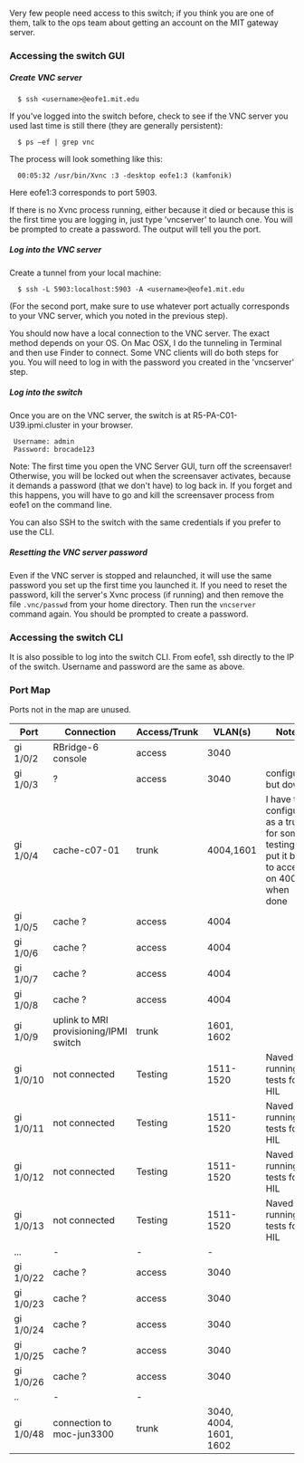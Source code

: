 Very few people need access to this switch; if you think you are one of them, talk to the ops team about getting an account on the MIT gateway server. 

### Accessing the switch GUI

##### Create VNC server
      $ ssh <username>@eofe1.mit.edu

If you've logged into the switch before, check to see if the VNC server you used last time is still there (they are generally persistent):

      $ ps –ef | grep vnc

The process will look something like this: 

      00:05:32 /usr/bin/Xvnc :3 -desktop eofe1:3 (kamfonik)

Here eofe1:3 corresponds to port 5903.

If there is no Xvnc process running, either because it died or because this is the first time you are logging in, just type 'vncserver' to launch one.  You will be prompted to create a password.  The output will tell you the port.

##### Log into the VNC server

Create a tunnel from your local machine:

      $ ssh -L 5903:localhost:5903 -A <username>@eofe1.mit.edu

(For the second port, make sure to use whatever port actually corresponds to your VNC server, which you noted in the previous step).

You should now have a local connection to the VNC server.  The exact method depends on your OS.  On Mac OSX, I do the tunneling in Terminal and then use Finder to connect.  Some VNC clients will do both steps for you.  You will need to log in with the password you created in the 'vncserver' step.

##### Log into the switch
Once you are on the VNC server, the switch is at R5-PA-C01-U39.ipmi.cluster in your browser. 

     Username: admin  
     Password: brocade123  

Note:  The first time you open the VNC Server GUI, turn off the screensaver!  Otherwise, you will be locked out when the screensaver activates, because it demands a password (that we don't have) to log back in.  If you forget and this happens, you will have to go and kill the screensaver process from eofe1 on the command line.

You can also SSH to the switch with the same credentials if you prefer to use the CLI.

##### Resetting the VNC server password

Even if the VNC server is stopped and relaunched, it will use the same password you set up the first time you launched it.  If you need to reset the password, kill the server's Xvnc process (if running) and then remove the file `.vnc/passwd` from your home directory.  Then run the `vncserver` command again.  You should be prompted to create a password.

### Accessing the switch CLI

It is also possible to log into the switch CLI. From eofe1, ssh directly to the IP of the switch.  Username and password are the same as above.



### Port Map

Ports not in the map are unused.

Port | Connection | Access/Trunk | VLAN(s) | Notes
--- | --- | --- | --- | ---
gi 1/0/2 | RBridge-6 console | access | 3040 |
gi 1/0/3 | ? | access | 3040 | configured but down
gi 1/0/4 | cache-c07-01 | trunk | 4004,1601 | I have this configured as a trunk for some testing; put it back to access on 4004 when done
gi 1/0/5 | cache ? | access | 4004 |
gi 1/0/6 | cache ? | access | 4004 |
gi 1/0/7 | cache ? | access | 4004 |
gi 1/0/8 | cache ? | access | 4004 |
gi 1/0/9 | uplink to MRI provisioning/IPMI switch | trunk | 1601, 1602 |
gi 1/0/10 | not connected | Testing | 1511-1520 | Naved is running tests for HIL
gi 1/0/11 | not connected | Testing | 1511-1520 | Naved is running tests for HIL
gi 1/0/12 | not connected | Testing | 1511-1520 | Naved is running tests for HIL
gi 1/0/13 | not connected | Testing | 1511-1520 | Naved is running tests for HIL
... | - | - | - |
gi 1/0/22 | cache ? | access | 3040 |
gi 1/0/23 | cache ? | access | 3040 |
gi 1/0/24 | cache ? | access | 3040 |
gi 1/0/25 | cache ? | access | 3040 |
gi 1/0/26 | cache ? | access | 3040 |
.. | - | - |
gi 1/0/48 | connection to moc-jun3300 | trunk | 3040, 4004, 1601, 1602 |


